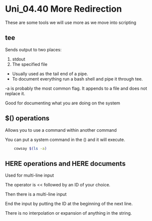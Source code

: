 # Uni_04.40 More Redirection

These are some tools we will use more as we move into scripting

## tee

Sends output to two places:

1. stdout
2. The specified file

* Usually used as the tail end of a pipe.
* To document everything run a bash shell and pipe it through tee.

-a is probably the most common flag.  It appends to a file and does not replace it.

Good for documenting what you are doing on the system


## $() operations

Allows you to use a command within another command

You can put a system command in the () and it will execute.

```bash
    cowsay $(ls -a)
```

## HERE operations and HERE documents

Used for multi-line input

The operator is << followed by an ID of your choice.

Then there is a multi-line input

End the input by putting the ID at the beginning of the next line.

There is no interpolation or expansion of anything in the string.
